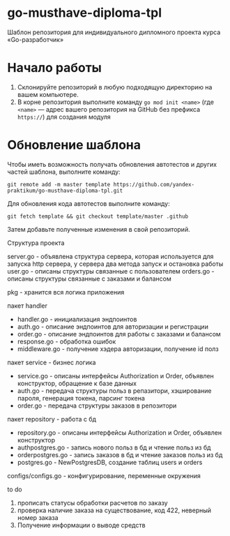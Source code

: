 # go-musthave-diploma-tpl

Шаблон репозитория для индивидуального дипломного проекта курса «Go-разработчик»

# Начало работы

1. Склонируйте репозиторий в любую подходящую директорию на вашем компьютере.
2. В корне репозитория выполните команду `go mod init <name>` (где `<name>` — адрес вашего репозитория на GitHub без
   префикса `https://`) для создания модуля

# Обновление шаблона

Чтобы иметь возможность получать обновления автотестов и других частей шаблона, выполните команду:

```
git remote add -m master template https://github.com/yandex-praktikum/go-musthave-diploma-tpl.git
```

Для обновления кода автотестов выполните команду:

```
git fetch template && git checkout template/master .github
```

Затем добавьте полученные изменения в свой репозиторий.

Структура проекта 


server.go - объявлена структура сервера, которая используется для запуска http сервера, у сервера два метода запуск и остановка работы
user.go - описаны структуры связанные с пользователем
orders.go - описаны структуры связанные с заказами и балансом

pkg - хранится вся логика приложения

пакет handler
- handler.go - инициализация эндпоинтов
- auth.go - описание эндпоинтов для авторизации и регистрации 
- order.go - описание эндпоинтов для работы с заказами и балансом 
- response.go - обработка ошибок
- middleware.go - получение хэдера авторизации, получение id полз

пакет service - бизнес логика
- service.go - описаны интерфейсы Authorization и Order, объявлен конструктор, обращение к базе данных
- auth.go - передача структуры польз в репазитори, хэширование пароля, генерация токена, парсинг токена
- order.go - передача структуры заказов в репозитори


пакет repository - работа с бд
- repository.go - описаны интерфейсы Authorization и Order, объявлен конструктор
- authpostgres.go - запись нового польз в бд и чтение польз из бд
- orderpostgres.go - запись заказов в бд и чтение заказов польз из бд
- postgres.go - NewPostgresDB, создание таблиц users и orders


configs/configs.go - конфигурирование, переменные окружения


to do 

1. прописать статусы обработки расчетов по заказу
2. проверка наличие заказа на существование, код 422, неверный номер заказа
3. Получение информации о выводе средств